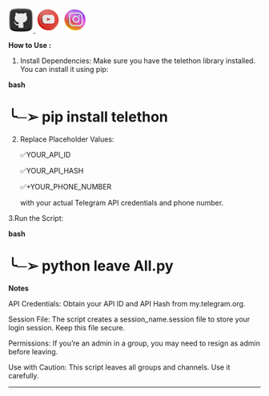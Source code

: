 <a href="https://github.com/Persianhoosh">
    <img src="https://raw.githubusercontent.com/Persianhoosh/i-.icons/main/github.png" width="50">
</a><a href="https://github.com/Persianhoosh">
    <img src="https://raw.githubusercontent.com/Persianhoosh/i-.icons/main/youtube.png" width="50"></a>
<a href="https://github.com/Persianhoosh">
    <img src="https://raw.githubusercontent.com/Persianhoosh/i-.icons/main/instagram.png" width="50">
</a>

<!--
[![Instagram]()](https://instagram.com/aihoma)
[![LinkedIn]()](https://www.linkedin.com/in/aihoma/)
[![X]()](https://x.com/Ai_Homa)
[![Hugging Face]()](https://huggingface.co/AiHoma)
[![Telegram])](https://t.me/Aihoma)
[![Follow]()](https://github.com/AiHoma)
-->

   **How to Use :**

1. Install Dependencies:
   Make sure you have the telethon library installed. You can install it using pip:
                        
**bash**
  
  ╰─➢ pip install telethon
==================================
  
2. Replace Placeholder Values:
   
    ✅YOUR_API_ID
   
    ✅YOUR_API_HASH
   
    ✅+YOUR_PHONE_NUMBER
   
      with your actual Telegram API credentials and phone number.
    
3.Run the Script:
  
**bash**
  
  ╰─➢ python leave All.py
===================================

**Notes**

API Credentials:
Obtain your API ID and API Hash from my.telegram.org.

Session File:
The script creates a session_name.session file to store your login session. Keep this file secure.

Permissions:
If you’re an admin in a group, you may need to resign as admin before leaving.

Use with Caution:
This script leaves all groups and channels. Use it carefully.
__________________________________________
